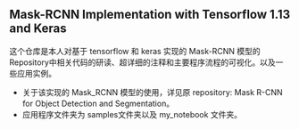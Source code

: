 ## Mask-RCNN Implementation with Tensorflow 1.13 and Keras

这个仓库是本人对<a href="https://github.com/matterport/Mask_RCNN" style="text-decoration:none">基于 tensorflow 和 keras 实现的 Mask-RCNN 模型的 Repository</a>中相关代码的研读、超详细的注释和主要程序流程的可视化。以及一些应用实例。
* 关于该实现的 Mask_RCNN 模型的使用，详见原 repository: <a href="https://github.com/matterport/Mask_RCNN" style="text-decoration:none">Mask R-CNN for Object Detection and Segmentation</a>。
* 应用程序文件夹为 samples文件夹以及 my_notebook 文件夹。
